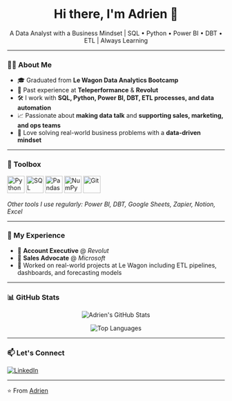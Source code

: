 <h1 align="center">Hi there, I'm Adrien 👋</h1>

<p align="center">
  A Data Analyst with a Business Mindset | SQL • Python • Power BI • DBT • ETL | Always Learning
</p>

---

### 🧑‍💼 About Me

- 🎓 Graduated from **Le Wagon Data Analytics Bootcamp**
- 💼 Past experience at **Teleperformance** & **Revolut**
- 🛠️ I work with **SQL, Python, Power BI, DBT, ETL processes, and data automation**
- 📈 Passionate about **making data talk** and **supporting sales, marketing, and ops teams**
- 🧠 Love solving real-world business problems with a **data-driven mindset**

---

### 🧰 Toolbox

<p>
  <img src="https://cdn.jsdelivr.net/gh/devicons/devicon/icons/python/python-original.svg" alt="Python" width="40" height="40"/>
  <img src="https://cdn.jsdelivr.net/gh/devicons/devicon/icons/mysql/mysql-original.svg" alt="SQL" width="40" height="40"/>
  <img src="https://cdn.jsdelivr.net/gh/devicons/devicon/icons/pandas/pandas-original.svg" alt="Pandas" width="40" height="40"/>
  <img src="https://cdn.jsdelivr.net/gh/devicons/devicon/icons/numpy/numpy-original.svg" alt="NumPy" width="40" height="40"/>
  <img src="https://cdn.jsdelivr.net/gh/devicons/devicon/icons/git/git-original.svg" alt="Git" width="40" height="40"/>
</p>

*Other tools I use regularly: Power BI, DBT, Google Sheets, Zapier, Notion, Excel*

---

### 💼 My Experience

- 🔹 **Account Executive** @ *Revolut*
- 🔹 **Sales Advocate** @ *Microsoft*
- 🔹 Worked on real-world projects at Le Wagon including ETL pipelines, dashboards, and forecasting models

---

### 📊 GitHub Stats

<p align="center">
  <img src="https://github-readme-stats.vercel.app/api?username=yourusername&show_icons=true&theme=default" alt="Adrien's GitHub Stats" />
</p>

<p align="center">
  <img src="https://github-readme-stats.vercel.app/api/top-langs/?username=yourusername&layout=compact&theme=default" alt="Top Languages" />
</p>

---

### 📫 Let's Connect

<p>
  <a href="https://www.linkedin.com/in/yourlinkedin" target="_blank">
    <img alt="LinkedIn" src="https://img.shields.io/badge/LinkedIn-blue?logo=linkedin&style=for-the-badge" />
  </a>
</p>

---

⭐️ From [Adrien](https://github.com/AdriBouis)
